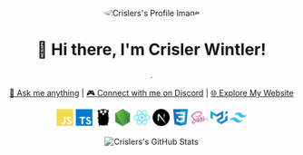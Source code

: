 <p align="center"><img src="https://media.licdn.com/dms/image/C4E03AQFOtwHv55KY7g/profile-displayphoto-shrink_400_400/0/1608948731808?e=1708560000&v=beta&t=1IfdvSk__vMr6W3yThm3ltagBSWxRVLfGg8mopUfM9U" alt="Crislers's Profile Image" style="border-radius: 50%; width: 150px; height: 150px;"></p>
<h1 align="center">👋 Hi there, I'm Crisler Wintler!</h1>

<p align="center">.</p>

<p align="center">
  <a href="https://github.com/crislerwin/crislerwin/issues">💬 Ask me anything</a> |
  <a href="https://discordapp.com/users/411472687022604299">🎮 Connect with me on Discord</a> |
  <a href="https://crislerwintler-crislerwintler1.vercel.app/en">🌐 Explore My Website</a>
</p>

<p align="center">
 <code><img height="30" alt="JavaScript" src="https://github.com/devicons/devicon/blob/master/icons/javascript/javascript-plain.svg"></code>
  <code><img height="30" alt="Typescript" src="https://github.com/devicons/devicon/blob/master/icons/typescript/typescript-plain.svg"></code>
   <code><img height="30" alt="Golang" src="https://github.com/devicons/devicon/blob/master/icons/go/go-plain.svg"></code>
  <code><img height="30" alt="Node" src="https://github.com/devicons/devicon/blob/master/icons/nodejs/nodejs-original.svg"></code>
  <code><img height="30" alt="React" src="https://github.com/devicons/devicon/blob/master/icons/react/react-original.svg"></code>
  <code><img height="30" alt="NextJS" src="https://github.com/devicons/devicon/blob/master/icons/nextjs/nextjs-original.svg"></code>
   <code><img height="30" alt="CSS" src="https://github.com/devicons/devicon/blob/master/icons/css3/css3-original.svg"></code> 
    <code><img height="30" alt="SASS" src="https://github.com/devicons/devicon/blob/master/icons/sass/sass-original.svg"></code> 
  <code><img height="30" alt="MaterialUI" src="https://github.com/devicons/devicon/blob/master/icons/materialui/materialui-original.svg"></code> 
   <code><img height="30" alt="TailwindCSS" src="https://github.com/devicons/devicon/blob/master/icons/tailwindcss/tailwindcss-plain.svg"></code> 
</p>

<p align="center">
  <img align="center" src="https://github-readme-stats.vercel.app/api?username=crislerwin&show_icons=true&theme=radical" alt="Crislers's GitHub Stats" />
</p>

